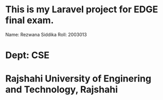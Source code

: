 # This is my Laravel project for EDGE final exam.

 Name: Rezwana Siddika
Roll: 2003013
# Dept: CSE
# Rajshahi University of Enginering and Technology, Rajshahi
